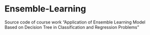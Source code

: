 # Ensemble-Learning
Source code of course work “Application of Ensemble Learning Model Based on Decision Tree in Classification and Regression Problems”
